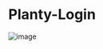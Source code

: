 # Planty-Login
![image](https://github.com/user-attachments/assets/7bc88d0b-47b1-4a7c-9a5b-e3cecc369274)
